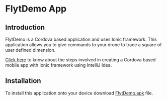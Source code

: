 <!--
#
# Licensed to the Apache Software Foundation (ASF) under one
# or more contributor license agreements.  See the NOTICE file
# distributed with this work for additional information
# regarding copyright ownership.  The ASF licenses this file
# to you under the Apache License, Version 2.0 (the
# "License"); you may not use this file except in compliance
# with the License.  You may obtain a copy of the License at
#
# http://www.apache.org/licenses/LICENSE-2.0
#
# Unless required by applicable law or agreed to in writing,
# software distributed under the License is distributed on an
# "AS IS" BASIS, WITHOUT WARRANTIES OR CONDITIONS OF ANY
#  KIND, either express or implied.  See the License for the
# specific language governing permissions and limitations
# under the License.
#
-->

# FlytDemo App

## Introduction

FlytDemo is a Cordova based application and uses Ionic framework.
This application allows you to give commands to your drone to trace a
square of user defined dimension.

[Click here](http://docs.flytbase.com/docs/FlytApps/Web_MobileApps.html) to
know about the steps involved in creating a Cordova based mobile app with
Ionic framework using IntelliJ Idea.

## Installation

To install this application onto your device download [FlytDemo.apk]( https://s3-us-west-2.amazonaws.com/flytos/flyt_0.3.1/SampleAndroidApk/FlytDemo.apk)
file.


